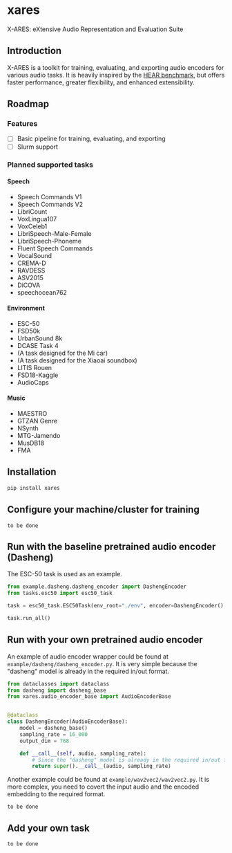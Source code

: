 # xares

X-ARES: eXtensive Audio Representation and Evaluation Suite

## Introduction

X-ARES is a toolkit for training, evaluating, and exporting audio encoders for various audio tasks. It is heavily inspired by the [HEAR benchmark](https://hearbenchmark.com/), but offers faster performance, greater flexibility, and enhanced extensibility.

## Roadmap

### Features

- [ ] Basic pipeline for training, evaluating, and exporting
- [ ] Slurm support

### Planned supported tasks

#### Speech

- Speech Commands V1
- Speech Commands V2
- LibriCount
- VoxLingua107
- VoxCeleb1
- LibriSpeech-Male-Female
- LibriSpeech-Phoneme
- Fluent Speech Commands
- VocalSound
- CREMA-D
- RAVDESS
- ASV2015
- DiCOVA
- speechocean762

#### Environment

- ESC-50
- FSD50k
- UrbanSound 8k
- DCASE Task 4
- (A task designed for the Mi car)
- (A task designed for the Xiaoai soundbox)
- LITIS Rouen
- FSD18-Kaggle
- AudioCaps

#### Music

- MAESTRO
- GTZAN Genre
- NSynth
- MTG-Jamendo
- MusDB18
- FMA

## Installation

```bash
pip install xares
```

## Configure your machine/cluster for training

```plain
to be done
```

## Run with the baseline pretrained audio encoder (Dasheng)

The ESC-50 task is used as an example.

```python
from example.dasheng.dasheng_encoder import DashengEncoder
from tasks.esc50 import esc50_task

task = esc50_task.ESC50Task(env_root="./env", encoder=DashengEncoder(), force_retrain_mlp=True)

task.run_all()
```

## Run with your own pretrained audio encoder

An example of audio encoder wrapper could be found at `example/dasheng/dasheng_encoder.py`. It is very simple because the "dasheng" model is already in the required in/out format.

```python
from dataclasses import dataclass
from dasheng import dasheng_base
from xares.audio_encoder_base import AudioEncoderBase


@dataclass
class DashengEncoder(AudioEncoderBase):
    model = dasheng_base()
    sampling_rate = 16_000
    output_dim = 768

    def __call__(self, audio, sampling_rate):
        # Since the "dasheng" model is already in the required in/out format, we directly use the super class method
        return super().__call__(audio, sampling_rate)
```

Another example could be found at `example/wav2vec2/wav2vec2.py`. It is more complex, you need to covert the input audio and the encoded embedding to the required format.

```plain
to be done
```

## Add your own task

```plain
to be done
```

